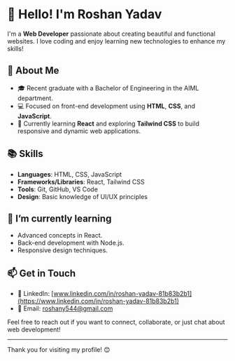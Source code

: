 # 👋 Hello! I'm Roshan Yadav

I'm a **Web Developer** passionate about creating beautiful and functional websites. I love coding and enjoy learning new technologies to enhance my skills!

## 🚀 About Me

- 🎓 Recent graduate with a Bachelor of Engineering in the AIML department.
- 💻 Focused on front-end development using **HTML**, **CSS**, and **JavaScript**.
- 🌱 Currently learning **React** and exploring **Tailwind CSS** to build responsive and dynamic web applications.

## 📚 Skills

- **Languages**: HTML, CSS, JavaScript
- **Frameworks/Libraries**: React, Tailwind CSS
- **Tools**: Git, GitHub, VS Code
- **Design**: Basic knowledge of UI/UX principles

## 🌱 I’m currently learning

- Advanced concepts in React.
- Back-end development with Node.js.
- Responsive design techniques.

## 📫 Get in Touch

- 💼 LinkedIn: [www.linkedin.com/in/roshan-yadav-81b83b2b1](https://www.linkedin.com/in/roshan-yadav-81b83b2b1)
- 📧 Email: [roshany544@gmail.com](mailto:roshany544@gmail.com)

Feel free to reach out if you want to connect, collaborate, or just chat about web development!

---

Thank you for visiting my profile! 😊
